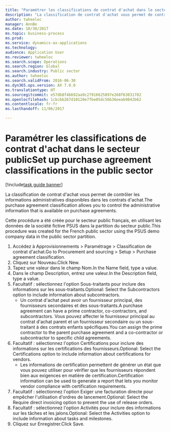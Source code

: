 ```yaml
--- 
title: "Paramétrer les classifications de contrat d'achat dans le secteur public"
description: "La classification de contrat d'achat vous permet de contrôler les informations administratives disponibles dans les contrats d'achat."
author: twheeloc
manager: AnnBe
ms.date: 10/30/2017
ms.topic: business-process
ms.prod: 
ms.service: dynamics-ax-applications
ms.technology: 
audience: Application User
ms.reviewer: twheeloc
ms.search.scope: Operations
ms.search.region: Global
ms.search.industry: Public sector
ms.author: twheeloc
ms.search.validFrom: 2016-06-30
ms.dyn365.ops.version: AX 7.0.0
ms.translationtype: HT
ms.sourcegitcommit: e57db8f4b692aa9c27916625897e268f63031782
ms.openlocfilehash: 1cbcbb267d10120e7fbe05dc56b36eeab9842b62
ms.contentlocale: fr-fr
ms.lasthandoff: 11/06/2017

---
```

# <a name="set-up-purchase-agreement-classifications-in-the-public-sector"></a><span data-ttu-id="1dfb0-103">Paramétrer les classifications de contrat d'achat dans le secteur public</span><span class="sxs-lookup"><span data-stu-id="1dfb0-103">Set up purchase agreement classifications in the public sector</span></span>

[!include[task guide banner](../../includes/task-guide-banner.md)]

<span data-ttu-id="1dfb0-104">La classification de contrat d'achat vous permet de contrôler les informations administratives disponibles dans les contrats d'achat.</span><span class="sxs-lookup"><span data-stu-id="1dfb0-104">The purchase agreement classification allows you to control the administrative information that is available on purchase agreements.</span></span> 

<span data-ttu-id="1dfb0-105">Cette procédure a été créée pour le secteur public français, en utilisant les données de la société fictive PSUS dans la partition du secteur public.</span><span class="sxs-lookup"><span data-stu-id="1dfb0-105">This procedure was created for the French public sector using the PSUS demo company data in the public sector partition.</span></span>

1. <span data-ttu-id="1dfb0-106">Accédez à Approvisionnements > Paramétrage > Classification de contrat d'achat.</span><span class="sxs-lookup"><span data-stu-id="1dfb0-106">Go to Procurement and sourcing > Setup > Purchase agreement classification.</span></span>
2. <span data-ttu-id="1dfb0-107">Cliquez sur Nouveau.</span><span class="sxs-lookup"><span data-stu-id="1dfb0-107">Click New.</span></span>
3. <span data-ttu-id="1dfb0-108">Tapez une valeur dans le champ Nom.</span><span class="sxs-lookup"><span data-stu-id="1dfb0-108">In the Name field, type a value.</span></span>
4. <span data-ttu-id="1dfb0-109">Dans le champ Description, entrez une valeur.</span><span class="sxs-lookup"><span data-stu-id="1dfb0-109">In the Description field, type a value.</span></span>
5. <span data-ttu-id="1dfb0-110">Facultatif : sélectionnez l'option Sous-traitants pour inclure des informations sur les sous-traitants.</span><span class="sxs-lookup"><span data-stu-id="1dfb0-110">Optional: Select the Subcontractors option to include information about subcontractors.</span></span>
    * <span data-ttu-id="1dfb0-111">Un contrat d'achat peut avoir un fournisseur principal, des fournisseurs secondaires et des sous-traitants.</span><span class="sxs-lookup"><span data-stu-id="1dfb0-111">A purchase agreement can have a prime contractor, co-contractors, and subcontractors.</span></span> <span data-ttu-id="1dfb0-112">Vous pouvez affecter le fournisseur principal au contrat d'achat parent et un fournisseur secondaire ou un sous-traitant à des contrats enfants spécifiques.</span><span class="sxs-lookup"><span data-stu-id="1dfb0-112">You can assign the prime contractor to the parent purchase agreement and a co-contractor or subcontractor to specific child agreements.</span></span>  
6. <span data-ttu-id="1dfb0-113">Facultatif : sélectionnez l'option Certifications pour inclure des informations sur les certifications des fournisseurs.</span><span class="sxs-lookup"><span data-stu-id="1dfb0-113">Optional: Select the Certifications option to include information about certifications for vendors.</span></span>
    * <span data-ttu-id="1dfb0-114">Les informations de certification permettent de générer un état que vous pouvez utiliser pour vérifier que les fournisseurs répondent bien aux exigences en matière de certification.</span><span class="sxs-lookup"><span data-stu-id="1dfb0-114">Certification information can be used to generate a report that lets you monitor vendor compliance with certification requirements.</span></span>  
7. <span data-ttu-id="1dfb0-115">Facultatif : sélectionnez l'option Exiger une facturation directe pour empêcher l'utilisation d'ordres de lancement.</span><span class="sxs-lookup"><span data-stu-id="1dfb0-115">Optional: Select the Require direct invoicing option to prevent the use of release orders.</span></span>
8. <span data-ttu-id="1dfb0-116">Facultatif : sélectionnez l'option Activités pour inclure des informations sur les tâches et les jalons.</span><span class="sxs-lookup"><span data-stu-id="1dfb0-116">Optional: Select the Activities option to include information about tasks and milestones.</span></span>
9. <span data-ttu-id="1dfb0-117">Cliquez sur Enregistrer.</span><span class="sxs-lookup"><span data-stu-id="1dfb0-117">Click Save.</span></span>


